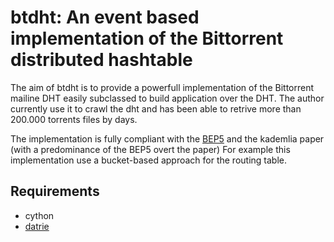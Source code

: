 btdht: An event based implementation of the Bittorrent distributed hashtable
============================================================================


The aim of btdht is to provide a powerfull implementation of the Bittorrent
mailine DHT easily subclassed to build application over the DHT.
The author currently use it to crawl the dht and has been able to retrive
more than 200.000 torrents files by days.

The implementation is fully compliant with the [BEP5](http://www.bittorrent.org/beps/bep_0005.html)
and the kademlia paper (with a predominance of the BEP5 overt the paper)
For example this implementation use a bucket-based approach for the routing table.

## Requirements
 * cython
 * [datrie](https://github.com/kmike/datrie)
